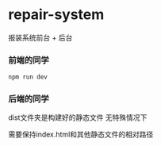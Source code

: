 # repair-system

报装系统前台 + 后台

### 前端的同学
```bash
npm run dev
```


### 后端的同学

dist文件夹是构建好的静态文件 无特殊情况下

需要保持index.html和其他静态文件的相对路径
